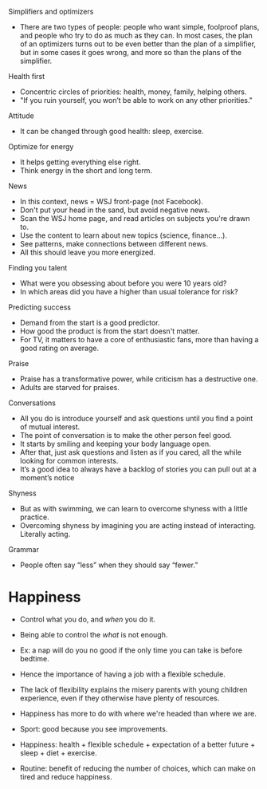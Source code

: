 Simplifiers and optimizers

- There are two types of people: people who want simple, foolproof plans, and people who try to do as much as they can. In most cases, the plan of an optimizers turns out to be even better than the plan of a simplifier, but in some cases it goes wrong, and more so than the plans of the simplifier.

Health first

- Concentric circles of priorities: health, money, family, helping others.
- "If you ruin yourself, you won’t be able to work on any other priorities."

Attitude

- It can be changed through good health: sleep, exercise.

Optimize for energy

- It helps getting everything else right.
- Think energy in the short and long term.

News

- In this context, news = WSJ front-page (not Facebook).
- Don't put your head in the sand, but avoid negative news.
- Scan the WSJ home page, and read articles on subjects you're drawn to.
- Use the content to learn about new topics (science, finance…).
- See patterns, make connections between different news.
- All this should leave you more energized.

Finding you talent

- What were you obsessing about before you were 10 years old?
- In which areas did you have a higher than usual tolerance for risk?

Predicting success

- Demand from the start is a good predictor.
- How good the product is from the start doesn't matter.
- For TV, it matters to have a core of enthusiastic fans, more than having a good rating on average.

Praise

- Praise has a transformative power, while criticism has a destructive one.
- Adults are starved for praises.

Conversations

- All you do is introduce yourself and ask questions until you find a point of mutual interest.
- The point of conversation is to make the other person feel good.
- It starts by smiling and keeping your body language open.
- After that, just ask questions and listen as if you cared, all the while looking for common interests.
- It’s a good idea to always have a backlog of stories you can pull out at a moment’s notice

Shyness

- But as with swimming, we can learn to overcome shyness with a little practice.
- Overcoming shyness by imagining you are acting instead of interacting. Literally acting.

Grammar

- People often say “less” when they should say “fewer.”

# Happiness

- Control what you do, and *when* you do it.
- Being able to control the *what* is not enough.
- Ex: a nap will do you no good if the only time you can take is before bedtime.
- Hence the importance of having a job with a flexible schedule.
- The lack of flexibility explains the misery parents with young children experience, even if they otherwise have plenty of resources.

- Happiness has more to do with where we're headed than where we are.
- Sport: good because you see improvements.
- Happiness: health + flexible schedule + expectation of a better future + sleep + diet + exercise.
- Routine: benefit of reducing the number of choices, which can make on tired and reduce happiness.
